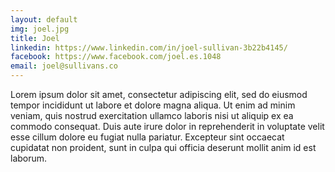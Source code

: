 ```yaml
---
layout: default
img: joel.jpg
title: Joel
linkedin: https://www.linkedin.com/in/joel-sullivan-3b22b4145/
facebook: https://www.facebook.com/joel.es.1048
email: joel@sullivans.co
---
```


Lorem ipsum dolor sit amet, consectetur adipiscing elit, sed do eiusmod tempor incididunt ut labore et dolore magna aliqua. Ut enim ad minim veniam, quis nostrud exercitation ullamco laboris nisi ut aliquip ex ea commodo consequat. Duis aute irure dolor in reprehenderit in voluptate velit esse cillum dolore eu fugiat nulla pariatur. Excepteur sint occaecat cupidatat non proident, sunt in culpa qui officia deserunt mollit anim id est laborum.
